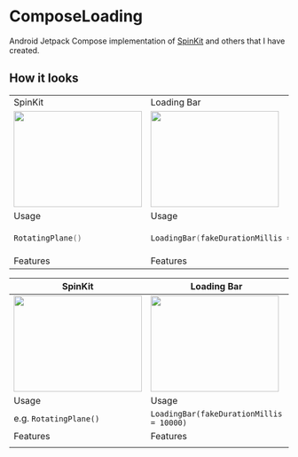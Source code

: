 # ComposeLoading

Android Jetpack Compose implementation of [SpinKit](https://tobiasahlin.com/spinkit/) and others that I have created.

## How it looks

<table>
<tr>
<td>SpinKit</td><td>Loading Bar</td><td>Loading Dots</td>
</tr>
<tr>
<td><img src="https://user-images.githubusercontent.com/50905347/184496766-64c89c81-bbe8-4ad9-8e5b-db9fc9f4c782.gif" width="231" height="173"></td> 
<td><img src="https://user-images.githubusercontent.com/50905347/184497482-fe3141f7-ea3a-433c-be67-0ec8196579f9.gif" width="231" height="173"></td> 
<td><img src="https://user-images.githubusercontent.com/50905347/184497705-9236994c-8985-482a-81c0-5604dd0f69ca.gif" width="231" height="173"></td>
</tr>
<tr>
<td>Usage</td><td>Usage</td><td>Usage</td>
</tr>
<tr>
<td>
    
```kotlin  
RotatingPlane()
```
</td> 
<td>
    
```kotlin  
LoadingBar(fakeDurationMillis = 10000)
``` 
</td> 
<td>
    
```kotlin  
LoadingDots("Loading")
```
</td>
</tr>
<tr>
<td>Features</td><td>Features</td><td>Features</td>
</tr>
</table>

|SpinKit|Loading Bar|Loading Dots|
|-------|-----------|------------|
|<img src="https://user-images.githubusercontent.com/50905347/184496766-64c89c81-bbe8-4ad9-8e5b-db9fc9f4c782.gif" width="231" height="173">|<img src="https://user-images.githubusercontent.com/50905347/184497482-fe3141f7-ea3a-433c-be67-0ec8196579f9.gif" width="231" height="173">|<img src="https://user-images.githubusercontent.com/50905347/184497705-9236994c-8985-482a-81c0-5604dd0f69ca.gif" width="231" height="173">|
|Usage|Usage|Usage|
|e.g. ```RotatingPlane()```|```LoadingBar(fakeDurationMillis = 10000)```|```LoadingDots("Loading")```|
|Features|Features|Features|
||||
